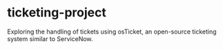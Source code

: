 # ticketing-project
Exploring the handling of tickets using osTicket, an open-source ticketing system similar to ServiceNow.
